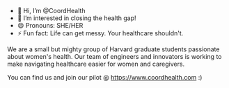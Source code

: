 - 👋 Hi, I’m @CoordHealth
- 👀 I’m interested in closing the health gap!
- 😄 Pronouns: SHE/HER
- ⚡ Fun fact: Life can get messy. Your healthcare shouldn't.

We are a small but mighty group of Harvard graduate students passionate about women's health. 
Our team of engineers and innovators is working to make navigating healthcare easier for women and caregivers.

You can find us and join our pilot @ https://www.coordhealth.com :)

